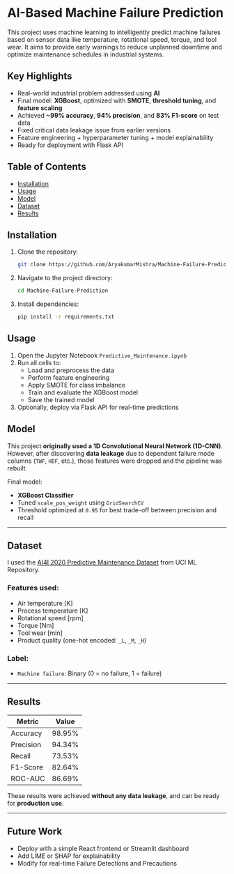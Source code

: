 # AI-Based Machine Failure Prediction

This project uses machine learning to intelligently predict machine failures based on sensor data like temperature, rotational speed, torque, and tool wear. It aims to provide early warnings to reduce unplanned downtime and optimize maintenance schedules in industrial systems.

## Key Highlights

- Real-world industrial problem addressed using **AI**
- Final model: **XGBoost**, optimized with **SMOTE**, **threshold tuning**, and **feature scaling**
- Achieved **~99% accuracy**, **94% precision**, and **83% F1-score** on test data
- Fixed critical data leakage issue from earlier versions
- Feature engineering + hyperparameter tuning + model explainability
- Ready for deployment with Flask API

## Table of Contents
- [Installation](#installation)
- [Usage](#usage)
- [Model](#model)
- [Dataset](#dataset)
- [Results](#results)

## Installation

1. Clone the repository:
   ```bash
   git clone https://github.com/AryakumarMishra/Machine-Failure-Prediction.git
   ```

2. Navigate to the project directory:

   ```bash
   cd Machine-Failure-Prediction
   ```

3. Install dependencies:

   ```bash
   pip install -r requirements.txt
   ```


## Usage

1. Open the Jupyter Notebook `Predictive_Maintenance.ipynb`
2. Run all cells to:
   * Load and preprocess the data
   * Perform feature engineering
   * Apply SMOTE for class imbalance
   * Train and evaluate the XGBoost model
   * Save the trained model
3. Optionally, deploy via Flask API for real-time predictions

## Model

This project **originally used a 1D Convolutional Neural Network (1D-CNN)**.
However, after discovering **data leakage** due to dependent failure mode columns (`TWF`, `HDF`, etc.), those features were dropped and the pipeline was rebuilt.

Final model:

* **XGBoost Classifier**
* Tuned `scale_pos_weight` using `GridSearchCV`
* Threshold optimized at `0.95` for best trade-off between precision and recall

---

## Dataset

I used the [AI4I 2020 Predictive Maintenance Dataset](https://archive.ics.uci.edu/dataset/601/ai4i%2B2020%2Bpredictive%2Bmaintenance%2Bdataset) from UCI ML Repository.

### Features used:

* Air temperature \[K]
* Process temperature \[K]
* Rotational speed \[rpm]
* Torque \[Nm]
* Tool wear \[min]
* Product quality (one-hot encoded: `_L`, `_M`, `_H`)

### Label:

* `Machine failure`: Binary (0 = no failure, 1 = failure)

---

## Results

| Metric    | Value  |
| --------- | ------ |
| Accuracy  | 98.95% |
| Precision | 94.34% |
| Recall    | 73.53% |
| F1-Score  | 82.64% |
| ROC-AUC   | 86.69% |

These results were achieved **without any data leakage**, and can be ready for **production use**.

---

## Future Work

* Deploy with a simple React frontend or Streamlit dashboard
* Add LIME or SHAP for explainability
* Modify for real-time Failure Detections and Precautions
